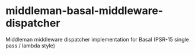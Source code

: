 # middleman-basal-middleware-dispatcher
Middleman middleware dispatcher implementation for Basal (PSR-15 single pass / lambda style)
